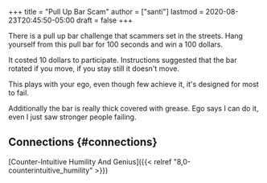 +++
title = "Pull Up Bar Scam"
author = ["santi"]
lastmod = 2020-08-23T20:45:50-05:00
draft = false
+++

There is a pull up bar challenge that scammers set in the streets.
Hang yourself from this pull bar for 100 seconds and win a 100 dollars.

It costed 10 dollars to participate.
Instructions suggested that the bar rotated if you move, if you stay still it doesn't move.

This plays with your ego, even though few achieve it, it's designed for most to fail.

Additionally the bar is really thick covered with grease.
Ego says I can do it, even I just saw stronger people failing.


## Connections {#connections}

[Counter-Intuitive Humility And Genius]({{< relref "8,0-counterintuitive_humility" >}})
